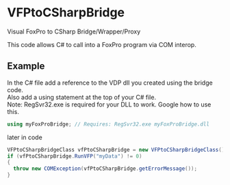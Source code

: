 VFPtoCSharpBridge
=================

Visual FoxPro to CSharp Bridge/Wrapper/Proxy

This code allows C# to call into a FoxPro program via COM interop.


Example
------
In the C# file add a reference to the VDP dll you created using the bridge code.  
Also add a using statement at the top of your C# file.  
Note: RegSvr32.exe is required for your DLL to work. Google how to use this.  

```cs
using myFoxProBridge; // Requires: RegSvr32.exe myFoxProBridge.dll

```

later in code 

```cs
VFPtoCSharpBridgeClass vfPtoCSharpBridge = new VFPtoCSharpBridgeClass();
if (vfPtoCSharpBridge.RunVFP("myData") != 0)
{
  throw new COMException(vfPtoCSharpBridge.getErrorMessage());
}
```
